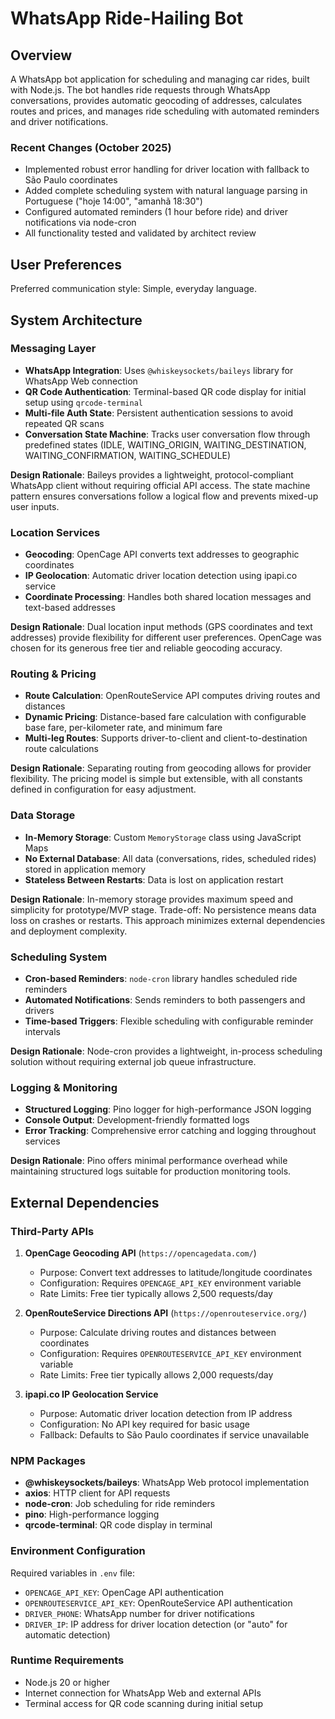 # WhatsApp Ride-Hailing Bot

## Overview

A WhatsApp bot application for scheduling and managing car rides, built with Node.js. The bot handles ride requests through WhatsApp conversations, provides automatic geocoding of addresses, calculates routes and prices, and manages ride scheduling with automated reminders and driver notifications.

### Recent Changes (October 2025)
- Implemented robust error handling for driver location with fallback to São Paulo coordinates
- Added complete scheduling system with natural language parsing in Portuguese ("hoje 14:00", "amanhã 18:30")
- Configured automated reminders (1 hour before ride) and driver notifications via node-cron
- All functionality tested and validated by architect review

## User Preferences

Preferred communication style: Simple, everyday language.

## System Architecture

### Messaging Layer
- **WhatsApp Integration**: Uses `@whiskeysockets/baileys` library for WhatsApp Web connection
- **QR Code Authentication**: Terminal-based QR code display for initial setup using `qrcode-terminal`
- **Multi-file Auth State**: Persistent authentication sessions to avoid repeated QR scans
- **Conversation State Machine**: Tracks user conversation flow through predefined states (IDLE, WAITING_ORIGIN, WAITING_DESTINATION, WAITING_CONFIRMATION, WAITING_SCHEDULE)

**Design Rationale**: Baileys provides a lightweight, protocol-compliant WhatsApp client without requiring official API access. The state machine pattern ensures conversations follow a logical flow and prevents mixed-up user inputs.

### Location Services
- **Geocoding**: OpenCage API converts text addresses to geographic coordinates
- **IP Geolocation**: Automatic driver location detection using ipapi.co service
- **Coordinate Processing**: Handles both shared location messages and text-based addresses

**Design Rationale**: Dual location input methods (GPS coordinates and text addresses) provide flexibility for different user preferences. OpenCage was chosen for its generous free tier and reliable geocoding accuracy.

### Routing & Pricing
- **Route Calculation**: OpenRouteService API computes driving routes and distances
- **Dynamic Pricing**: Distance-based fare calculation with configurable base fare, per-kilometer rate, and minimum fare
- **Multi-leg Routes**: Supports driver-to-client and client-to-destination route calculations

**Design Rationale**: Separating routing from geocoding allows for provider flexibility. The pricing model is simple but extensible, with all constants defined in configuration for easy adjustment.

### Data Storage
- **In-Memory Storage**: Custom `MemoryStorage` class using JavaScript Maps
- **No External Database**: All data (conversations, rides, scheduled rides) stored in application memory
- **Stateless Between Restarts**: Data is lost on application restart

**Design Rationale**: In-memory storage provides maximum speed and simplicity for prototype/MVP stage. Trade-off: No persistence means data loss on crashes or restarts. This approach minimizes external dependencies and deployment complexity.

### Scheduling System
- **Cron-based Reminders**: `node-cron` library handles scheduled ride reminders
- **Automated Notifications**: Sends reminders to both passengers and drivers
- **Time-based Triggers**: Flexible scheduling with configurable reminder intervals

**Design Rationale**: Node-cron provides a lightweight, in-process scheduling solution without requiring external job queue infrastructure.

### Logging & Monitoring
- **Structured Logging**: Pino logger for high-performance JSON logging
- **Console Output**: Development-friendly formatted logs
- **Error Tracking**: Comprehensive error catching and logging throughout services

**Design Rationale**: Pino offers minimal performance overhead while maintaining structured logs suitable for production monitoring tools.

## External Dependencies

### Third-Party APIs
1. **OpenCage Geocoding API** (`https://opencagedata.com/`)
   - Purpose: Convert text addresses to latitude/longitude coordinates
   - Configuration: Requires `OPENCAGE_API_KEY` environment variable
   - Rate Limits: Free tier typically allows 2,500 requests/day

2. **OpenRouteService Directions API** (`https://openrouteservice.org/`)
   - Purpose: Calculate driving routes and distances between coordinates
   - Configuration: Requires `OPENROUTESERVICE_API_KEY` environment variable
   - Rate Limits: Free tier typically allows 2,000 requests/day

3. **ipapi.co IP Geolocation Service**
   - Purpose: Automatic driver location detection from IP address
   - Configuration: No API key required for basic usage
   - Fallback: Defaults to São Paulo coordinates if service unavailable

### NPM Packages
- **@whiskeysockets/baileys**: WhatsApp Web protocol implementation
- **axios**: HTTP client for API requests
- **node-cron**: Job scheduling for ride reminders
- **pino**: High-performance logging
- **qrcode-terminal**: QR code display in terminal

### Environment Configuration
Required variables in `.env` file:
- `OPENCAGE_API_KEY`: OpenCage API authentication
- `OPENROUTESERVICE_API_KEY`: OpenRouteService API authentication
- `DRIVER_PHONE`: WhatsApp number for driver notifications
- `DRIVER_IP`: IP address for driver location detection (or "auto" for automatic detection)

### Runtime Requirements
- Node.js 20 or higher
- Internet connection for WhatsApp Web and external APIs
- Terminal access for QR code scanning during initial setup